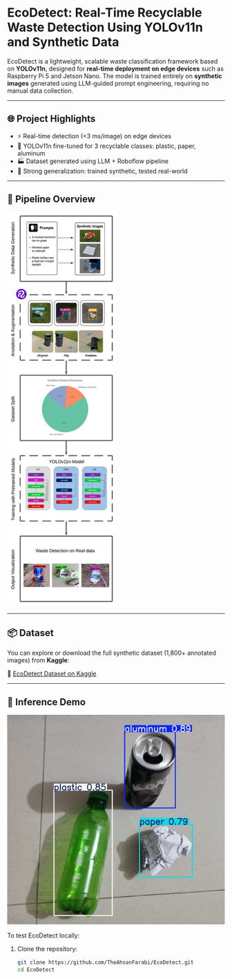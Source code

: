 # EcoDetect: Real-Time Recyclable Waste Detection Using YOLOv11n and Synthetic Data

EcoDetect is a lightweight, scalable waste classification framework based on **YOLOv11n**, designed for **real-time deployment on edge devices** such as Raspberry Pi 5 and Jetson Nano. The model is trained entirely on **synthetic images** generated using LLM-guided prompt engineering, requiring no manual data collection.

---

## 🌐 Project Highlights

- ⚡ Real-time detection (<3 ms/image) on edge devices
- 🧠 YOLOv11n fine-tuned for 3 recyclable classes: plastic, paper, aluminum
- 🏭 Dataset generated using LLM + Roboflow pipeline
- 🔬 Strong generalization: trained synthetic, tested real-world

---

## 🧰 Pipeline Overview

<img src="assets/pipeline.png" alt="Pipeline" style="width:50%; max-width:500px;"/>


---

## 📦 Dataset

You can explore or download the full synthetic dataset (1,800+ annotated images) from **Kaggle**:

🔗 [EcoDetect Dataset on Kaggle](https://www.kaggle.com/datasets/ahsan71/ecodetect-recyclable-waste-detection-dataset)

---

## 🧪 Inference Demo

![Pipeline](assets/inference.png)

To test EcoDetect locally:

1. Clone the repository:
   ```bash
   git clone https://github.com/TheAhsanFarabi/EcoDetect.git
   cd EcoDetect
